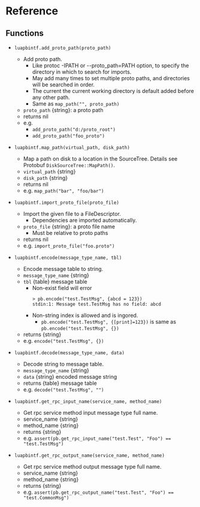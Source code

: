 # Reference

## Functions

* `luapbintf.add_proto_path(proto_path)`
	+ Add proto path.
		- Like protoc -IPATH or --proto_path=PATH option,
		  to specify the directory in which to search for imports.
		- May add many times to set multiple proto paths,
		  and directories will be searched in order.
		- The current the current working directory is default added
		  before any other path.
		- Same as `map_path("", proto_path)`
	+ `proto_path` {string}: a proto path
	+ returns nil
	+ e.g.
		- `add_proto_path("d:/proto_root")`
		- `add_proto_path("foo_proto")`

* `luapbintf.map_path(virtual_path, disk_path)`
	+ Map a path on disk to a location in the SourceTree.
	  Details see Protobuf `DiskSourceTree::MapPath()`.
	+ `virtual_path` {string}
	+ `disk_path` {string}
	+ returns nil
	+ e.g. `map_path("bar", "foo/bar")`

* `luapbintf.import_proto_file(proto_file)`
	+ Import the given file to a FileDescriptor.
		- Dependencies are imported automatically.
	+ `proto_file` {string}: a proto file name
		- Must be relative to proto paths
	+ returns nil
	+ e.g. `import_proto_file("foo.proto")`

* `luapbintf.encode(message_type_name, tbl)`
	+ Encode message table to string.
	+ `message_type_name` {string} 
	+ `tbl` {table} message table
		- Non-exist field will error
			```
			> pb.encode("test.TestMsg", {abcd = 123})
			stdin:1: Message test.TestMsg has no field: abcd
			```
		- Non-string index is allowed and is ingored.
			* `pb.encode("test.TestMsg", {[print]=123})` is same as
			  `pb.encode("test.TestMsg", {})`
	+ returns {string}
	+ e.g. `encode("test.TestMsg", {})`

* `luapbintf.decode(message_type_name, data)`
	+ Decode string to message table.
	+ `message_type_name` {string}
	+ `data` {string} encoded message string
	+ returns {table} message table
	+ e.g. `decode("test.TestMsg", "")`

* `luapbintf.get_rpc_input_name(service_name, method_name)`
	+ Get rpc service method input message type full name.
	+ service_name {string}
	+ method_name {string}
	+ returns {string}
	+ e.g. `assert(pb.get_rpc_input_name("test.Test", "Foo") == "test.TestMsg")`
* `luapbintf.get_rpc_output_name(service_name, method_name)`
	+ Get rpc service method output message type full name.
	+ service_name {string}
	+ method_name {string}
	+ returns {string}
	+ e.g. `assert(pb.get_rpc_output_name("test.Test", "Foo") == "test.CommonMsg")`
